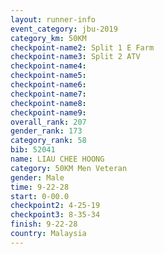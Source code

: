 ```yaml
---
layout: runner-info 
event_category: jbu-2019 
category_km: 50KM 
checkpoint-name2: Split 1 E Farm 
checkpoint-name3: Split 2 ATV 
checkpoint-name4: 
checkpoint-name5: 
checkpoint-name6: 
checkpoint-name7: 
checkpoint-name8: 
checkpoint-name9: 
overall_rank: 207
gender_rank: 173
category_rank: 58
bib: 52041
name: LIAU CHEE HOONG
category: 50KM Men Veteran
gender: Male
time: 9-22-28
start: 0-00.0
checkpoint2: 4-25-19
checkpoint3: 8-35-34
finish: 9-22-28
country: Malaysia
---
```

